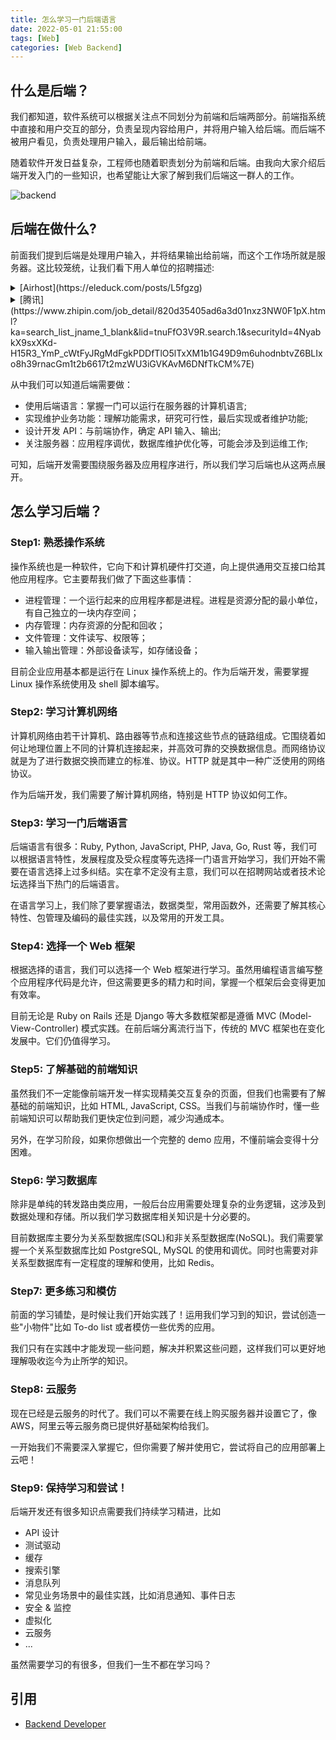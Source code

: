 ```yaml
---
title: 怎么学习一门后端语言
date: 2022-05-01 21:55:00
tags: [Web]
categories: [Web Backend]
---
```


## 什么是后端？

我们都知道，软件系统可以根据关注点不同划分为前端和后端两部分。前端指系统中直接和用户交互的部分，负责呈现内容给用户，并将用户输入给后端。而后端不被用户看见，负责处理用户输入，最后输出给前端。

随着软件开发日益复杂，工程师也随着职责划分为前端和后端。由我向大家介绍后端开发入门的一些知识，也希望能让大家了解到我们后端这一群人的工作。

![backend](https://user-images.githubusercontent.com/19590194/168108022-6f9d0b15-f998-4eb1-ace1-7be7ac760fe9.png)

<!--more-->

## 后端在做什么?

前面我们提到后端是处理用户输入，并将结果输出给前端，而这个工作场所就是服务器。这比较笼统，让我们看下用人单位的招聘描述:

<details>
  <summary>[Airhost](https://eleduck.com/posts/L5fgzg)</summary>
  <blockquote style="margin-top: -35px; margin-bottom: -10px; padding-top: 0; font-size: 14px;">
  基础要求
  ● 3 年以上工作经验，至少 2 年以上 Ruby on Rails 实际项目经验；
  ● 优秀的学习能力和沟通能力;
  ● 熟悉测试驱动开发；
  ● 有开发 API 的经验；
  ● 熟练掌握 RESTful API 规范，并有丰富开发经验；
  ● 了解或熟悉swagger 3.0（openapi 3.0）规范;
  ● 有参与前后分离型开发的经验；
  ● 熟悉 PostgreSQL 数据库的配置、维护及优化；
  ● 了解或熟悉 postgresql 数据库的表格设计与性能优化；
  ● 了解或熟悉 Elasticsearch 的全文搜索功能；

  加分项
  ● 有酒店预订和管理相关产品的开发经验；
  ● 有 Stripe 等支付系统的开发经验；
  ● 有AWS常用产品的使用经验（S3, Lambda, Api Gateway）;
  </blockquote>
</details>

<details>
  <summary>[腾讯](https://www.zhipin.com/job_detail/820d35405ad6a3d01nxz3NW0F1pX.html?ka=search_list_jname_1_blank&lid=tnuFfO3V9R.search.1&securityId=4NyabkX9sxXKd-H15R3_YmP_cWtFyJRgMdFgkPDDfTlO5lTxXM1b1G49D9m6uhodnbtvZ6BLIxo8h39rnacGm1t2b6617t2mzWU3iGVKAvM6DNfTkCM%7E)</summary>
  <blockquote style="margin-top: -35px; margin-bottom: -10px; padding-top: 0; font-size: 14px;">
  岗位职责
  ● 熟悉c++/java/golang等语言,至少一种。有一年以上golang研发经验优;
  ● 熟悉golang语言框架代码,了解一个golang开源项目优先;
  ● 负责产品服务端开发，不断进行产品演进，提高产品质量和用户体验；
  ● 负责项目的设计、编码、调优、测试及Bug处理；
  ● 良好的编码和文档习惯，对代码美感的追求孜孜不倦；
  ● 深入理解计算机原理，有扎实的数据结构和算法基础；
  ● 具有分布式系统设计和开发经验者优先;
  ● 深入理解linux系统及其原理，熟悉常用数据结构的使用,熟悉TCP/IP、HTTP协议以及网络编程；
  ● 熟悉常用的sql、nosql数据库原理，阅读和理解优秀的开源系统代码；
  </blockquote>
</details>

从中我们可以知道后端需要做：
- 使用后端语言：掌握一门可以运行在服务器的计算机语言;
- 实现维护业务功能：理解功能需求，研究可行性，最后实现或者维护功能;
- 设计开发 API：与前端协作，确定 API 输入、输出;
- 关注服务器：应用程序调优，数据库维护优化等，可能会涉及到运维工作;

可知，后端开发需要围绕服务器及应用程序进行，所以我们学习后端也从这两点展开。

## 怎么学习后端？

### Step1: 熟悉操作系统

操作系统也是一种软件，它向下和计算机硬件打交道，向上提供通用交互接口给其他应用程序。它主要帮我们做了下面这些事情：
- 进程管理：一个运行起来的应用程序都是进程。进程是资源分配的最小单位，有自己独立的一块内存空间；
- 内存管理：内存资源的分配和回收；
- 文件管理：文件读写、权限等；
- 输入输出管理：外部设备读写，如存储设备；

目前企业应用基本都是运行在 Linux 操作系统上的。作为后端开发，需要掌握 Linux 操作系统使用及 shell 脚本编写。

### Step2: 学习计算机网络

计算机网络由若干计算机、路由器等节点和连接这些节点的链路组成。它围绕着如何让地理位置上不同的计算机连接起来，并高效可靠的交换数据信息。而网络协议就是为了进行数据交换而建立的标准、协议。HTTP 就是其中一种广泛使用的网络协议。

作为后端开发，我们需要了解计算机网络，特别是 HTTP 协议如何工作。

### Step3: 学习一门后端语言

后端语言有很多：Ruby, Python, JavaScript, PHP, Java, Go, Rust 等，我们可以根据语言特性，发展程度及受众程度等先选择一门语言开始学习，我们开始不需要在语言选择上过多纠结。实在拿不定没有主意，我们可以在招聘网站或者技术论坛选择当下热门的后端语言。

在语言学习上，我们除了要掌握语法，数据类型，常用函数外，还需要了解其核心特性、包管理及编码的最佳实践，以及常用的开发工具。

### Step4: 选择一个 Web 框架

根据选择的语言，我们可以选择一个 Web 框架进行学习。虽然用编程语言编写整个应用程序代码是允许，但这需要更多的精力和时间，掌握一个框架后会变得更加有效率。

目前无论是 Ruby on Rails 还是 Django 等大多数框架都是遵循 MVC (Model-View-Controller) 模式实践。在前后端分离流行当下，传统的 MVC 框架也在变化发展中。它们仍值得学习。

### Step5: 了解基础的前端知识

虽然我们不一定能像前端开发一样实现精美交互复杂的页面，但我们也需要有了解基础的前端知识，比如 HTML, JavaScript, CSS。当我们与前端协作时，懂一些前端知识可以帮助我们更快定位到问题，减少沟通成本。

另外，在学习阶段，如果你想做出一个完整的 demo 应用，不懂前端会变得十分困难。

### Step6: 学习数据库

除非是单纯的转发路由类应用，一般后台应用需要处理复杂的业务逻辑，这涉及到数据处理和存储。所以我们学习数据库相关知识是十分必要的。

目前数据库主要分为关系型数据库(SQL)和非关系型数据库(NoSQL)。我们需要掌握一个关系型数据库比如 PostgreSQL, MySQL 的使用和调优。同时也需要对非关系型数据库有一定程度的理解和使用，比如 Redis。

### Step7: 更多练习和模仿

前面的学习铺垫，是时候让我们开始实践了！运用我们学习到的知识，尝试创造一些"小物件"比如 To-do list 或者模仿一些优秀的应用。

我们只有在实践中才能发现一些问题，解决并积累这些问题，这样我们可以更好地理解吸收迄今为止所学的知识。

### Step8: 云服务

现在已经是云服务的时代了。我们可以不需要在线上购买服务器并设置它了，像 AWS，阿里云等云服务商已提供好基础架构给我们。

一开始我们不需要深入掌握它，但你需要了解并使用它，尝试将自己的应用部署上云吧！

### Step9: 保持学习和尝试！

后端开发还有很多知识点需要我们持续学习精进，比如
- API 设计
- 测试驱动
- 缓存
- 搜索引擎
- 消息队列
- 常见业务场景中的最佳实践，比如消息通知、事件日志
- 安全 & 监控
- 虚拟化
- 云服务
- ...

虽然需要学习的有很多，但我们一生不都在学习吗？

## 引用

- [Backend Developer](https://roadmap.sh/backend)